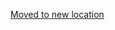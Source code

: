[Moved to new location](https://github.com/DataTalksClub/machine-learning-zoomcamp/blob/master/03-classification/09-logistic-regression.md)